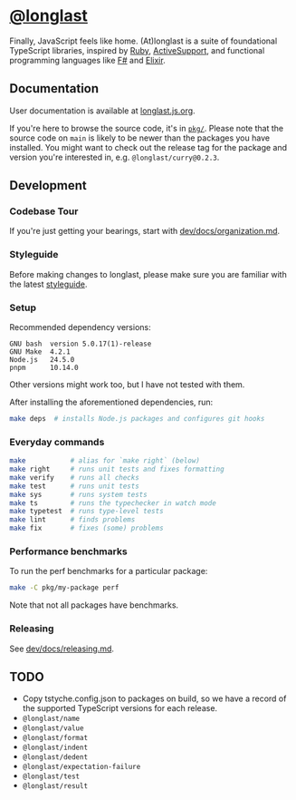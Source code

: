 # [@longlast]

Finally, JavaScript feels like home. (At)longlast is a suite of foundational
TypeScript libraries, inspired by [Ruby], [ActiveSupport], and functional
programming languages like [F#] and [Elixir].

[@longlast]: https://www.npmjs.com/org/longlast
[ActiveSupport]: https://rubygems.org/gems/activesupport
[Elixir]: https://elixir-lang.org/
[F#]: https://fsharp.org/
[Ruby]: https://www.ruby-lang.org/

## Documentation

User documentation is available at [longlast.js.org].

If you're here to browse the source code, it's in [`pkg/`]. Please note that
the source code on `main` is likely to be newer than the packages you have
installed. You might want to check out the release tag for the package and
version you're interested in, e.g. `@longlast/curry@0.2.3`.

[longlast.js.org]: https://longlast.js.org/
[`pkg/`]: https://github.com/benchristel/longlast/tree/main/pkg/

## Development

### Codebase Tour

If you're just getting your bearings, start with [dev/docs/organization.md].

[dev/docs/organization.md]: dev/docs/organization.md

### Styleguide

Before making changes to longlast, please make sure you are familiar with the
latest [styleguide](dev/docs/styleguide.md).

### Setup

Recommended dependency versions:

```
GNU bash  version 5.0.17(1)-release
GNU Make  4.2.1
Node.js   24.5.0
pnpm      10.14.0
```

Other versions might work too, but I have not tested with them.

After installing the aforementioned dependencies, run:

```sh
make deps  # installs Node.js packages and configures git hooks
```

### Everyday commands

```sh
make           # alias for `make right` (below)
make right     # runs unit tests and fixes formatting
make verify    # runs all checks
make test      # runs unit tests
make sys       # runs system tests
make ts        # runs the typechecker in watch mode
make typetest  # runs type-level tests
make lint      # finds problems
make fix       # fixes (some) problems
```

### Performance benchmarks

To run the perf benchmarks for a particular package:

```sh
make -C pkg/my-package perf
```

Note that not all packages have benchmarks.

### Releasing

See [dev/docs/releasing.md](dev/docs/releasing.md).

## TODO

- Copy tstyche.config.json to packages on build, so we have a record of the
  supported TypeScript versions for each release.
- `@longlast/name`
- `@longlast/value`
- `@longlast/format`
- `@longlast/indent`
- `@longlast/dedent`
- `@longlast/expectation-failure`
- `@longlast/test`
- `@longlast/result`
